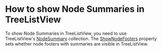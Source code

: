 # How to show Node Summaries in TreeListView


To show Node Summaries in TreeListView, you need to use TreeListView's <a href="https://documentation.devexpress.com/WPF/DevExpressXpfGridTreeListView_NodeSummarytopic.aspx">NodeSummary</a> collection. The <a href="https://documentation.devexpress.com/WPF/DevExpressXpfGridTreeListView_ShowNodeFooterstopic.aspx">ShowNodeFooters</a> property sets whether node footers with summaries are visible in TreeListView.

<br/>



